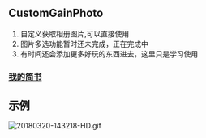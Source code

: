 ##                              CustomGainPhoto
1. 自定义获取相册图片,可以直接使用
2. 图片多选功能暂时还未完成，正在完成中
3. 有时间还会添加更多好玩的东西进去，这里只是学习使用

###  [我的简书](https://www.jianshu.com/u/77bbcf25cb53)

## 示例
![20180320-143218-HD.gif](https://github.com/fllyguo/CustomGainPhoto/blob/master/Snapshots/20180320-143218-HD.gif)

